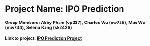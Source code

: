 # Project Name: IPO Prediction
#### Group Members: Abby Pham (vp237), Charles Wu (cw725), Max Wu (mw734), Selena Kang (sk2426)
#### Link to project: [IPO Prediction Project](https://github.com/maxww/ipo-project)

